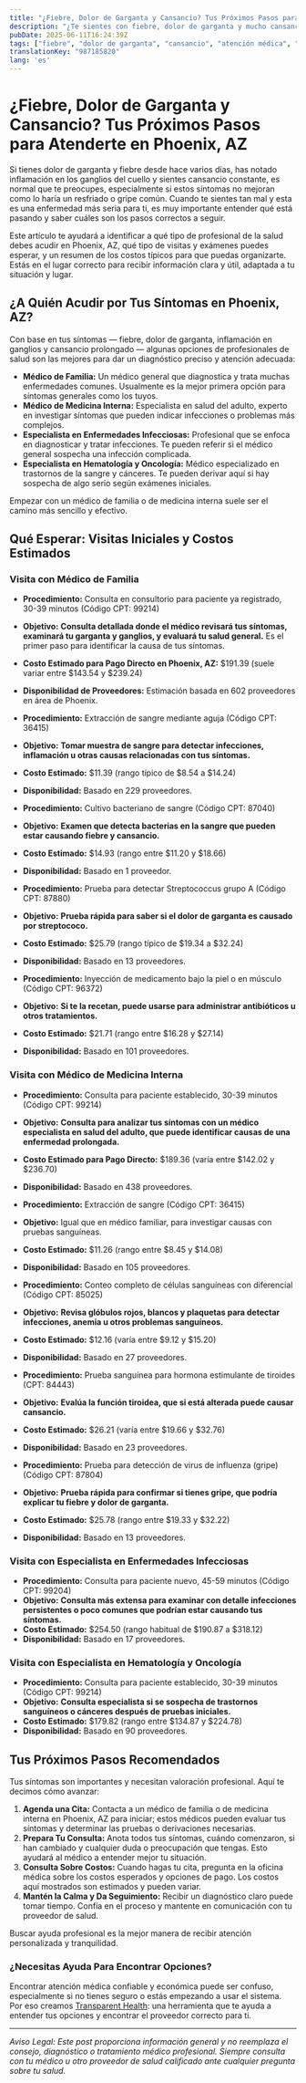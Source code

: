 ```yaml
---
title: "¿Fiebre, Dolor de Garganta y Cansancio? Tus Próximos Pasos para Atenderte en Phoenix, AZ"
description: "¿Te sientes con fiebre, dolor de garganta y mucho cansancio? Descubre a quién acudir y qué esperar en Phoenix, AZ."
pubDate: 2025-06-11T16:24:39Z
tags: ["fiebre", "dolor de garganta", "cansancio", "atención médica", "Phoenix AZ", "consulta médica", "transparencia de costos"]
translationKey: "987185820"
lang: 'es'
---
```


# ¿Fiebre, Dolor de Garganta y Cansancio? Tus Próximos Pasos para Atenderte en Phoenix, AZ

Si tienes dolor de garganta y fiebre desde hace varios días, has notado inflamación en los ganglios del cuello y sientes cansancio constante, es normal que te preocupes, especialmente si estos síntomas no mejoran como lo haría un resfriado o gripe común. Cuando te sientes tan mal y esta es una enfermedad más seria para ti, es muy importante entender qué está pasando y saber cuáles son los pasos correctos a seguir.  

Este artículo te ayudará a identificar a qué tipo de profesional de la salud debes acudir en Phoenix, AZ, qué tipo de visitas y exámenes puedes esperar, y un resumen de los costos típicos para que puedas organizarte. Estás en el lugar correcto para recibir información clara y útil, adaptada a tu situación y lugar.

## ¿A Quién Acudir por Tus Síntomas en Phoenix, AZ?

Con base en tus síntomas — fiebre, dolor de garganta, inflamación en ganglios y cansancio prolongado — algunas opciones de profesionales de salud son las mejores para dar un diagnóstico preciso y atención adecuada:

- **Médico de Familia:** Un médico general que diagnostica y trata muchas enfermedades comunes. Usualmente es la mejor primera opción para síntomas generales como los tuyos.
- **Médico de Medicina Interna:** Especialista en salud del adulto, experto en investigar síntomas que pueden indicar infecciones o problemas más complejos.
- **Especialista en Enfermedades Infecciosas:** Profesional que se enfoca en diagnosticar y tratar infecciones. Te pueden referir si el médico general sospecha una infección complicada.
- **Especialista en Hematología y Oncología:** Médico especializado en trastornos de la sangre y cánceres. Te pueden derivar aquí si hay sospecha de algo serio según exámenes iniciales.

Empezar con un médico de familia o de medicina interna suele ser el camino más sencillo y efectivo.

## Qué Esperar: Visitas Iniciales y Costos Estimados

### Visita con Médico de Familia

- **Procedimiento:** Consulta en consultorio para paciente ya registrado, 30-39 minutos (Código CPT: 99214)  
- **Objetivo:** **Consulta detallada donde el médico revisará tus síntomas, examinará tu garganta y ganglios, y evaluará tu salud general.** Es el primer paso para identificar la causa de tus síntomas.  
- **Costo Estimado para Pago Directo en Phoenix, AZ:** $191.39 (suele variar entre $143.54 y $239.24)  
- **Disponibilidad de Proveedores:** Estimación basada en 602 proveedores en área de Phoenix.

- **Procedimiento:** Extracción de sangre mediante aguja (Código CPT: 36415)  
- **Objetivo:** **Tomar muestra de sangre para detectar infecciones, inflamación u otras causas relacionadas con tus síntomas.**  
- **Costo Estimado:** $11.39 (rango típico de $8.54 a $14.24)  
- **Disponibilidad:** Basado en 229 proveedores.

- **Procedimiento:** Cultivo bacteriano de sangre (Código CPT: 87040)  
- **Objetivo:** **Examen que detecta bacterias en la sangre que pueden estar causando fiebre y cansancio.**  
- **Costo Estimado:** $14.93 (rango entre $11.20 y $18.66)  
- **Disponibilidad:** Basado en 1 proveedor.

- **Procedimiento:** Prueba para detectar Streptococcus grupo A (Código CPT: 87880)  
- **Objetivo:** **Prueba rápida para saber si el dolor de garganta es causado por streptococo.**  
- **Costo Estimado:** $25.79 (rango típico de $19.34 a $32.24)  
- **Disponibilidad:** Basado en 13 proveedores.

- **Procedimiento:** Inyección de medicamento bajo la piel o en músculo (Código CPT: 96372)  
- **Objetivo:** **Si te la recetan, puede usarse para administrar antibióticos u otros tratamientos.**  
- **Costo Estimado:** $21.71 (rango entre $16.28 y $27.14)  
- **Disponibilidad:** Basado en 101 proveedores.

### Visita con Médico de Medicina Interna

- **Procedimiento:** Consulta para paciente establecido, 30-39 minutos (Código CPT: 99214)  
- **Objetivo:** **Consulta para analizar tus síntomas con un médico especialista en salud del adulto, que puede identificar causas de una enfermedad prolongada.**  
- **Costo Estimado para Pago Directo:** $189.36 (varía entre $142.02 y $236.70)  
- **Disponibilidad:** Basado en 438 proveedores.

- **Procedimiento:** Extracción de sangre (Código CPT: 36415)  
- **Objetivo:** Igual que en médico familiar, para investigar causas con pruebas sanguíneas.  
- **Costo Estimado:** $11.26 (rango entre $8.45 y $14.08)  
- **Disponibilidad:** Basado en 105 proveedores.

- **Procedimiento:** Conteo completo de células sanguíneas con diferencial (Código CPT: 85025)  
- **Objetivo:** **Revisa glóbulos rojos, blancos y plaquetas para detectar infecciones, anemia u otros problemas sanguíneos.**  
- **Costo Estimado:** $12.16 (varía entre $9.12 y $15.20)  
- **Disponibilidad:** Basado en 27 proveedores.

- **Procedimiento:** Prueba sanguínea para hormona estimulante de tiroides (CPT: 84443)  
- **Objetivo:** **Evalúa la función tiroidea, que si está alterada puede causar cansancio.**  
- **Costo Estimado:** $26.21 (varía entre $19.66 y $32.76)  
- **Disponibilidad:** Basado en 23 proveedores.

- **Procedimiento:** Prueba para detección de virus de influenza (gripe) (Código CPT: 87804)  
- **Objetivo:** **Prueba rápida para confirmar si tienes gripe, que podría explicar tu fiebre y dolor de garganta.**  
- **Costo Estimado:** $25.78 (rango entre $19.33 y $32.22)  
- **Disponibilidad:** Basado en 13 proveedores.

### Visita con Especialista en Enfermedades Infecciosas

- **Procedimiento:** Consulta para paciente nuevo, 45-59 minutos (Código CPT: 99204)  
- **Objetivo:** **Consulta más extensa para examinar con detalle infecciones persistentes o poco comunes que podrían estar causando tus síntomas.**  
- **Costo Estimado:** $254.50 (rango habitual de $190.87 a $318.12)  
- **Disponibilidad:** Basado en 17 proveedores.

### Visita con Especialista en Hematología y Oncología

- **Procedimiento:** Consulta para paciente establecido, 30-39 minutos (Código CPT: 99214)  
- **Objetivo:** **Consulta especialista si se sospecha de trastornos sanguíneos o cánceres después de pruebas iniciales.**  
- **Costo Estimado:** $179.82 (rango entre $134.87 y $224.78)  
- **Disponibilidad:** Basado en 90 proveedores.

## Tus Próximos Pasos Recomendados

Tus síntomas son importantes y necesitan valoración profesional. Aquí te decimos cómo avanzar:

1. **Agenda una Cita:** Contacta a un médico de familia o de medicina interna en Phoenix, AZ para iniciar; estos médicos pueden evaluar tus síntomas y determinar las pruebas o derivaciones necesarias.  
2. **Prepara Tu Consulta:** Anota todos tus síntomas, cuándo comenzaron, si han cambiado y cualquier duda o preocupación que tengas. Esto ayudará al médico a entender mejor tu situación.  
3. **Consulta Sobre Costos:** Cuando hagas tu cita, pregunta en la oficina médica sobre los costos esperados y opciones de pago. Los costos aquí mostrados son estimados y pueden variar.  
4. **Mantén la Calma y Da Seguimiento:** Recibir un diagnóstico claro puede tomar tiempo. Confía en el proceso y mantente en comunicación con tu proveedor de salud.

Buscar ayuda profesional es la mejor manera de recibir atención personalizada y tranquilidad.

### ¿Necesitas Ayuda Para Encontrar Opciones?

Encontrar atención médica confiable y económica puede ser confuso, especialmente si no tienes seguro o estás empezando a usar el sistema. Por eso creamos [Transparent Health](https://transparenthealth.ai): una herramienta que te ayuda a entender tus opciones y encontrar el proveedor correcto para ti.

---

*Aviso Legal: Este post proporciona información general y no reemplaza el consejo, diagnóstico o tratamiento médico profesional. Siempre consulta con tu médico u otro proveedor de salud calificado ante cualquier pregunta sobre tu salud.*